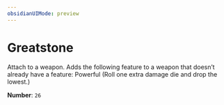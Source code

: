 ```yaml
---
obsidianUIMode: preview
---
```

# Greatstone

Attach to a weapon. Adds the following feature to a weapon that doesn’t already have a feature: Powerful (Roll one extra damage die and drop the lowest.)

**Number**: `26`
